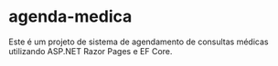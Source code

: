 # agenda-medica
Este é um projeto de sistema de agendamento de consultas médicas utilizando ASP.NET Razor Pages e EF Core.
